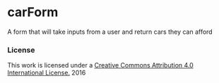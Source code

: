 # carForm
A form that will take inputs from a user and return cars they can afford
### License
This work is licensed under a [Creative Commons Attribution 4.0 International License.](http://creativecommons.org/licenses/by/4.0/) 2016
